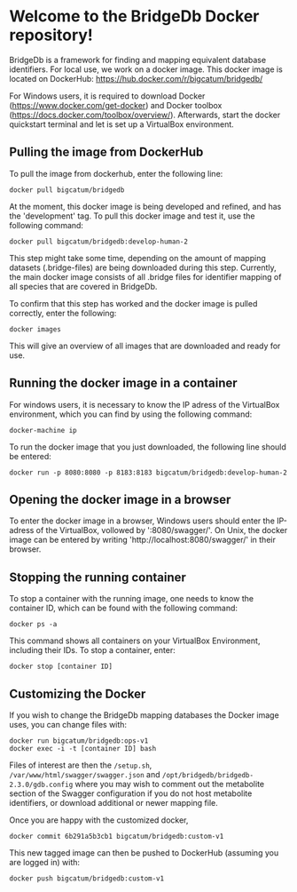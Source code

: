# Welcome to the BridgeDb Docker repository!

BridgeDb is a framework for finding and mapping equivalent database identifiers. For local use, we work on a docker image. This docker image is located on DockerHub: https://hub.docker.com/r/bigcatum/bridgedb/

For Windows users, it is required to download Docker (https://www.docker.com/get-docker) and Docker toolbox (https://docs.docker.com/toolbox/overview/). Afterwards, start the docker quickstart terminal and let is set up a VirtualBox environment.

## Pulling the image from DockerHub

To pull the image from dockerhub, enter the following line:

    docker pull bigcatum/bridgedb

At the moment, this docker image is being developed and refined, and has the 'development' tag. To pull this docker image and test it, use the following command:

    docker pull bigcatum/bridgedb:develop-human-2

This step might take some time, depending on the amount of mapping datasets (.bridge-files) are being downloaded during this step. Currently, the main docker image consists of all .bridge files for identifier mapping of all species that are covered in BridgeDb.

To confirm that this step has worked and the docker image is pulled correctly, enter the following:

    docker images

This will give an overview of all images that are downloaded and ready for use.

## Running the docker image in a container

For windows users, it is necessary to know the IP adress of the VirtualBox environment, which you can find by using the following command:

    docker-machine ip

To run the docker image that you just downloaded, the following line should be entered:

    docker run -p 8080:8080 -p 8183:8183 bigcatum/bridgedb:develop-human-2

## Opening the docker image in a browser

To enter the docker image in a browser, Windows users should enter the IP-adress of the VirtualBox, vollowed by ':8080/swagger/'. On Unix, the docker image can be entered by writing 'http://localhost:8080/swagger/' in their browser.

## Stopping the running container

To stop a container with the running image, one needs to know the container ID, which can be found with the following command:

    docker ps -a
    
This command shows all containers on your VirtualBox Environment, including their IDs. To stop a container, enter:

    docker stop [container ID]

## Customizing the Docker

If you wish to change the BridgeDb mapping databases the Docker image uses, you can change files with:

```shell
docker run bigcatum/bridgedb:ops-v1
docker exec -i -t [container ID] bash
```

Files of interest are then the `/setup.sh`, `/var/www/html/swagger/swagger.json` and
`/opt/bridgedb/bridgedb-2.3.0/gdb.config` where you may wish to comment out the metabolite
section of the Swagger configuration if you do not host metabolite identifiers,
or download additional or newer mapping file.

Once you are happy with the customized docker, 

```shell
docker commit 6b291a5b3cb1 bigcatum/bridgedb:custom-v1
```

This new tagged image can then be pushed to DockerHub (assuming you are logged in) with:

```shell
docker push bigcatum/bridgedb:custom-v1
```

